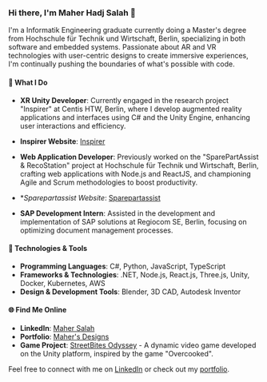 ### Hi there, I'm Maher Hadj Salah 👋

I'm a Informatik Engineering graduate currently doing a Master's degree from Hochschule für Technik und Wirtschaft, Berlin, specializing in both software and embedded systems. Passionate about AR and VR technologies with user-centric designs to create immersive experiences, I'm continually pushing the boundaries of what's possible with code.

#### 🚀 **What I Do**

- **XR Unity Developer**: Currently engaged in the research project "Inspirer" at Centis HTW, Berlin, where I develop augmented reality applications and interfaces using C# and the Unity Engine, enhancing user interactions and efficiency.
- **Inspirer Website**: [Inspirer](https://projekt-inspirer.de/)
  
- **Web Application Developer**: Previously worked on the "SparePartAssist & RecoStation" project at Hochschule für Technik und Wirtschaft, Berlin, crafting web applications with Node.js and ReactJS, and championing Agile and Scrum methodologies to boost productivity.
- **Sparepartassist Website*: [Sparepartassist](https://sparepartassist.f2.htw-berlin.de/)

- **SAP Development Intern**: Assisted in the development and implementation of SAP solutions at Regiocom SE, Berlin, focusing on optimizing document management processes.

#### 🔧 **Technologies & Tools**
- **Programming Languages**: C#, Python, JavaScript, TypeScript
- **Frameworks & Technologies**: .NET, Node.js, React.js, Three.js, Unity, Docker, Kubernetes, AWS
- **Design & Development Tools**: Blender, 3D CAD, Autodesk Inventor

#### 🌐 **Find Me Online**
- **LinkedIn**: [Maher Salah](https://www.linkedin.com/in/maher-salah-4940271b9/)
- **Portfolio**: [Maher's Designs](https://mahersdesigns.com/)
- **Game Project**: [StreetBites Odyssey](https://mahersdesigns.com/#/streetbites) - A dynamic video game developed on the Unity platform, inspired by the game "Overcooked".

Feel free to connect with me on [LinkedIn](https://www.linkedin.com/in/maher-salah-4940271b9/) or check out my [portfolio](https://mahersdesigns.com/).
